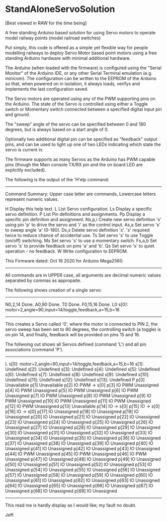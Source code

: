 # StandAloneServoSolution

[Best viewed in RAW for the time being]

A free standing Arduino based solution for using Servo motors to operate model railway points (model railroad switches)

Put simply, this code is offered as a simple yet flexible way for people modelling railways to deploy Servo Motor based
point motors using a free standing Arduino hardware with minimal additional hardware.

The Arduino (when loaded with the firmware) is configured using the "Serial Monitor" of the Arduino IDE, or any other
Serial Terminal emulation (e.g. minicom).  The configuration can be written to the EEPROM of the Arduino so that, when
powered on in isolation, it always loads, verifys and implements the last configuration saved.

The Servo motors are operated using any of the PWM supporting pins on the Arduino.  The state of the Servo is controlled
using either a Toggle switch or Momentary switch connected between a specified digital input pin and ground.

The "sweep" angle of the servo can be specified between 0 and 180 degrees, but is always based on a start angle of 0.

Optionally two additional digital pin can be specified as "feedback" output pins, and can be used to light up one of
two LEDs indicating which state the servo is current in.

The firmware supports as many Servos as the Arduino has PWM capable pins (though the Main console TX/RX pin and the on
board LED are explicitly excluded).

The following is the output of the 'H'elp command:

------------------------------------------------------------

Command Summary:  Upper case letter are commands, Lowercase
letters represent numeric values.

H       Display this help text.
L       List Servo configuration.
Ls      Display a specific servo definition.
P       List Pin definitions and assignments.
Pp      Display a specific pin definition and assignment.
Ns,p,i  Create new servo definition 's' using pin
        'p' to drive the servo and 'i' as the control
        input.
As,a    Set servo 's' to sweep angle 'a' (0-180).
Ds,s    Delete servo definition 's'.  's' required twice
        to reduce chance of accidental use.
Ts      Set servo 's' to use Toggle (on/off) switching.
Ms      Set servo 's' to use a momentary switch.
Fs,a,b  Set servo 's' to provide feedback on pins 'a' and 'b'.
Qs      Set servo 's' to quiet operation - no feedback.
W       Write configuration to EEPROM.

This Firmware dated: Oct 16 2020 for Arduino Mega2560.

------------------------------------------------------------

All commands are in UPPER case, all arguments are decimal numeric values separated by commas as appropaite.

The following shows creation of a single servo:

------------------------------------------------------------


N0,2,14
Done.
A0,90
Done.
T0
Done.
F0,15,16
Done.
L0
s[0]: motor=2,angle=90,input=14/toggle,feedback,a=15,b=16

------------------------------------------------------------

This creates a Servo called '0', where the motor is connected to PIN 2, the servo sweep has been set to 90 degrees,
the controlling switch (a toggle) is on pin 14, and finally, feedback will be provided on pins 15 and 16.

The follwoing out shows all Servos defined (command 'L') and all pin associations (command 'P').

------------------------------------------------------------

L
s[0]: motor=2,angle=90,input=14/toggle,feedback,a=15,b=16
s[1]: Undefined
s[2]: Undefined
s[3]: Undefined
s[4]: Undefined
s[5]: Undefined
s[6]: Undefined
s[7]: Undefined
s[8]: Undefined
s[9]: Undefined
s[10]: Undefined
s[11]: Undefined
s[12]: Undefined
s[13]: Undefined
P
p[0] Unavailable
p[1] Unavailable
p[2] IO PWM -> s[0]
p[3] IO PWM Unassigned
p[4] IO PWM Unassigned
p[5] IO PWM Unassigned
p[6] IO PWM Unassigned
p[7] IO PWM Unassigned
p[8] IO PWM Unassigned
p[9] IO PWM Unassigned
p[10] IO PWM Unassigned
p[11] IO PWM Unassigned
p[12] IO PWM Unassigned
p[13] Unavailable
p[14] IO -> s[0]
p[15] IO -> s[0]
p[16] IO -> s[0]
p[17] IO Unassigned
p[18] IO Unassigned
p[19] IO Unassigned
p[20] IO Unassigned
p[21] IO Unassigned
p[22] IO Unassigned
p[23] IO Unassigned
p[24] IO Unassigned
p[25] IO Unassigned
p[26] IO Unassigned
p[27] IO Unassigned
p[28] IO Unassigned
p[29] IO Unassigned
p[30] IO Unassigned
p[31] IO Unassigned
p[32] IO Unassigned
p[33] IO Unassigned
p[34] IO Unassigned
p[35] IO Unassigned
p[36] IO Unassigned
p[37] IO Unassigned
p[38] IO Unassigned
p[39] IO Unassigned
p[40] IO Unassigned
p[41] IO Unassigned
p[42] IO Unassigned
p[43] IO Unassigned
p[44] IO PWM Unassigned
p[45] IO PWM Unassigned
p[46] IO PWM Unassigned
p[47] IO Unassigned
p[48] IO Unassigned
p[49] IO Unassigned
p[50] IO Unassigned
p[51] IO Unassigned
p[52] IO Unassigned
p[53] IO Unassigned
p[54] IO Unassigned
p[55] IO Unassigned
p[56] IO Unassigned
p[57] IO Unassigned
p[58] IO Unassigned
p[59] IO Unassigned
p[60] IO Unassigned
p[61] IO Unassigned
p[62] IO Unassigned
p[63] IO Unassigned
p[64] IO Unassigned
p[65] IO Unassigned
p[66] IO Unassigned
p[67] IO Unassigned
p[68] IO Unassigned
p[69] IO Unassigned

------------------------------------------------------------

This read me is hardly display as I would like; my fault no doubt.

Jeff.
